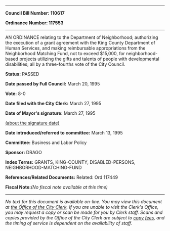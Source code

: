

********

**Council Bill Number: 110617**
   
**Ordinance Number: 117553**
********

 AN ORDINANCE relating to the Department of Neighborhood; authorizing the execution of a grant agreement with the King County Department of Human Services, and making reimbursable appropriations from the Neighborhood Matching Fund, not to exceed $15,000, for neighborhood-based projects utilizing the gifts and talents of people with developmental disabilities; all by a three-fourths vote of the City Council.

**Status:** PASSED
   
**Date passed by Full Council:** March 20, 1995
   
**Vote:** 8-0
   
**Date filed with the City Clerk:** March 27, 1995
   
**Date of Mayor's signature:** March 27, 1995
   
[(about the signature date)](/~public/approvaldate.htm)
   
   
   
**Date introduced/referred to committee:** March 13, 1995
   
**Committee:** Business and Labor Policy
   
**Sponsor:** DRAGO
   
   
**Index Terms:** GRANTS, KING-COUNTY, DISABLED-PERSONS, NEIGHBORHOOD-MATCHING-FUND

**References/Related Documents:** Related: Ord 117449

**Fiscal Note:**_(No fiscal note available at this time)_
********

_No text for this document is available on-line. You may view this document at [the Office of the City Clerk](http://www.seattle.gov/leg/clerk/contactUs.htm). If you are unable to visit the Clerk's Office, you may request a copy or scan be made for you by Clerk staff. Scans and copies provided by the Office of the City Clerk are subject to [copy fees](http://clerk.seattle.gov/~public/clerkfees.htm), and the timing of service is dependent on the availability of staff._

